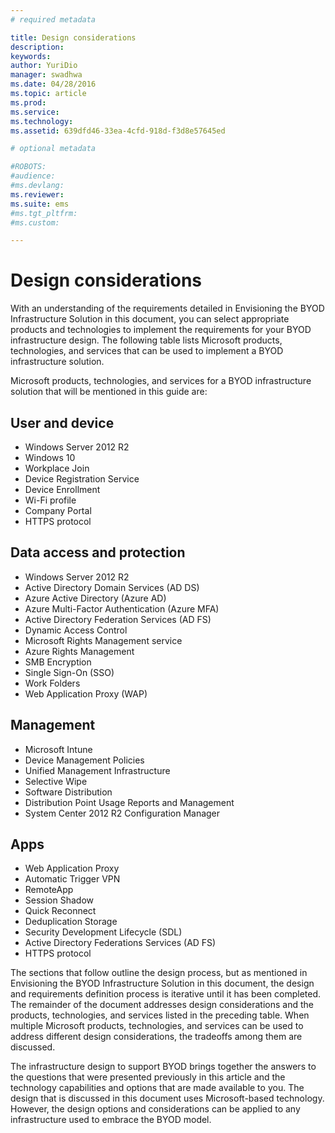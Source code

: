 ```yaml
---
# required metadata

title: Design considerations
description:
keywords:
author: YuriDio
manager: swadhwa
ms.date: 04/28/2016
ms.topic: article
ms.prod:
ms.service:
ms.technology:
ms.assetid: 639dfd46-33ea-4cfd-918d-f3d8e57645ed

# optional metadata

#ROBOTS:
#audience:
#ms.devlang:
ms.reviewer: 
ms.suite: ems
#ms.tgt_pltfrm:
#ms.custom:

---
```


# Design considerations

With an understanding of the requirements detailed in Envisioning the BYOD Infrastructure Solution in this document, you can select appropriate products and technologies to implement the requirements for your BYOD infrastructure design. The following table lists Microsoft products, technologies, and services that can be used to implement a BYOD infrastructure solution.

Microsoft products, technologies, and services for a BYOD infrastructure solution that will be mentioned in this guide are:

## User and device

- Windows Server 2012 R2
- Windows 10
- Workplace Join
- Device Registration Service
- Device Enrollment
- Wi-Fi profile
- Company Portal
- HTTPS protocol

## Data access and protection

- Windows Server 2012 R2
- Active Directory Domain Services (AD DS)
- Azure Active Directory (Azure AD)
- Azure Multi-Factor Authentication (Azure MFA)
- Active Directory Federation Services (AD FS)
- Dynamic Access Control
- Microsoft Rights Management service
- Azure Rights Management 
- SMB Encryption
- Single Sign-On (SSO)
- Work Folders
- Web Application Proxy (WAP)

## Management

- Microsoft Intune
- Device Management Policies
- Unified Management Infrastructure
- Selective Wipe
- Software Distribution
- Distribution Point Usage Reports and Management
- System Center 2012 R2 Configuration Manager

## Apps

- Web Application Proxy
- Automatic Trigger VPN
- RemoteApp
- Session Shadow
- Quick Reconnect
- Deduplication Storage
- Security Development Lifecycle (SDL)
- Active Directory Federations Services (AD FS)
- HTTPS protocol

The sections that follow outline the design process, but as mentioned in Envisioning the BYOD Infrastructure Solution in this document, the design and requirements definition process is iterative until it has been completed.
The remainder of the document addresses design considerations and the products, technologies, and services listed in the preceding table. When multiple Microsoft products, technologies, and services can be used to address different design considerations, the tradeoffs among them are discussed.

The infrastructure design to support BYOD brings together the answers to the questions that were presented previously in this article and the technology capabilities and options that are made available to you. The design that is discussed in this document uses Microsoft-based technology. However, the design options and considerations can be applied to any infrastructure used to embrace the BYOD model.


